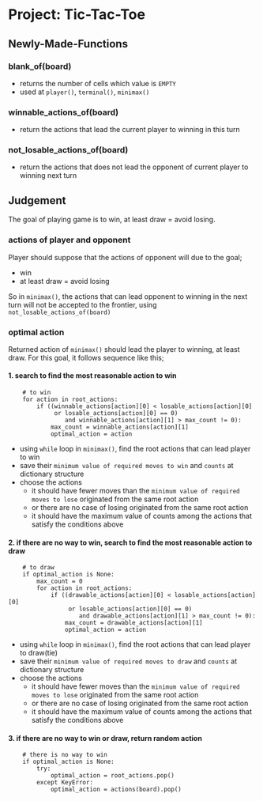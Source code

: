 # Project: Tic-Tac-Toe

## Newly-Made-Functions

### blank_of(board)

- returns the number of cells which value is `EMPTY`
- used at `player()`, `terminal()`, `minimax()`

### winnable_actions_of(board)

- return the actions that lead the current player to winning in this turn

### not_losable_actions_of(board)

- return the actions that does not lead the opponent of current player to winning next turn

## Judgement

The goal of playing game is to win, at least draw = avoid losing.

### actions of player and opponent

Player should suppose that the actions of opponent will due to the goal;
- win
- at least draw = avoid losing

So in `minimax()`, the actions that can lead opponent to winning in the next turn will not be accepted to the frontier, using `not_losable_actions_of(board)`

### optimal action

Returned action of `minimax()` should lead the player to winning, at least draw.
For this goal, it follows sequence like this;

#### 1. search to find the most reasonable action to win

```
    # to win
    for action in root_actions:
        if ((winnable_actions[action][0] < losable_actions[action][0]
             or losable_actions[action][0] == 0)
                and winnable_actions[action][1] > max_count != 0):
            max_count = winnable_actions[action][1]
            optimal_action = action
```

- using `while` loop in `minimax()`, find the root actions that can lead player to win
- save their `minimum value of required moves to win` and `counts` at dictionary structure
- choose the actions
  - it should have fewer moves than the `minimum value of required moves to lose` originated from the same root action
  - or there are no case of losing originated from the same root action
  - it should have the maximum value of counts among the actions that satisfy the conditions above

#### 2. if there are no way to win, search to find the most reasonable action to draw
```
    # to draw
    if optimal_action is None:
        max_count = 0
        for action in root_actions:
            if ((drawable_actions[action][0] < losable_actions[action][0]
                 or losable_actions[action][0] == 0)
                    and drawable_actions[action][1] > max_count != 0):
                max_count = drawable_actions[action][1]
                optimal_action = action
```

- using `while` loop in `minimax()`, find the root actions that can lead player to draw(tie)
- save their `minimum value of required moves to draw` and `counts` at dictionary structure
- choose the actions
  - it should have fewer moves than the `minimum value of required moves to lose` originated from the same root action
  - or there are no case of losing originated from the same root action
  - it should have the maximum value of counts among the actions that satisfy the conditions above

#### 3. if there are no way to win or draw, return random action

```
    # there is no way to win
    if optimal_action is None:
        try:
            optimal_action = root_actions.pop()
        except KeyError:
            optimal_action = actions(board).pop()
```